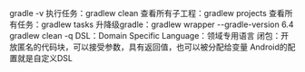 gradle -v
执行任务：gradlew clean
查看所有子工程：gradlew projects
查看所有任务：gradlew tasks
升降级gradle：gradlew wrapper --gradle-version 6.4
gradlew clean -q
DSL：Domain Specific Language：领域专用语言
闭包：开放匿名的代码块，可以接受参数，具有返回值，也可以被分配给变量
Android的配置就是自定义DSL